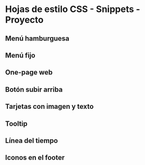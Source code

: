 # Hojas de estilo CSS - Snippets - Proyecto

## Menú hamburguesa

## Menú fijo

## One-page web

## Botón subir arriba

## Tarjetas con imagen y texto

## Tooltip

## Línea del tiempo

## Iconos en el footer
